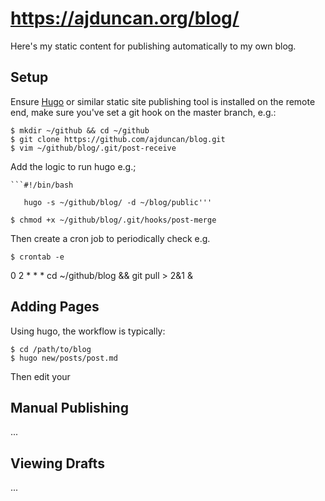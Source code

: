 # https://ajduncan.org/blog/ #

Here's my static content for publishing automatically to my own blog.

## Setup

Ensure [Hugo](https://gohugo.io/) or similar static site publishing tool is installed on the remote end,
make sure you've set a git hook on the master branch, e.g.:

    $ mkdir ~/github && cd ~/github
    $ git clone https://github.com/ajduncan/blog.git
    $ vim ~/github/blog/.git/post-receive

Add the logic to run hugo e.g.;

    ```#!/bin/bash
       
       hugo -s ~/github/blog/ -d ~/blog/public'''

    $ chmod +x ~/github/blog/.git/hooks/post-merge

Then create a cron job to periodically check e.g.

    $ crontab -e

0 2 * * * cd ~/github/blog && git pull > 2&1 &

## Adding Pages

Using hugo, the workflow is typically:

    $ cd /path/to/blog
    $ hugo new/posts/post.md

Then edit your

## Manual Publishing

...

## Viewing Drafts

...


